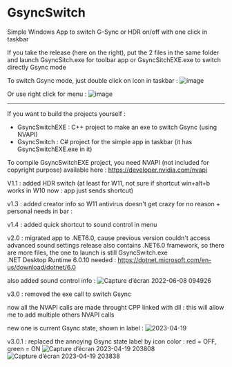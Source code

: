 # GsyncSwitch
Simple Windows App to switch G-Sync or HDR on/off with one click in taskbar

If you take the release (here on the right), put the 2 files in the same folder and launch GsyncSitch.exe for toolbar app or GsyncSitchEXE.exe to switch directly Gsync mode

To switch Gsync mode, just double click on icon in taskbar :
![image](https://user-images.githubusercontent.com/71530061/163377488-4f60ebdc-3005-47ec-89d9-f47d475a3db5.png)

Or use right click for menu :
![image](https://user-images.githubusercontent.com/71530061/163563377-569ec630-a67e-4d23-9330-11b757626d89.png)

----------------------------------------------------------------------------------------------------------------------------                                                                                                              
If you want to build the projects yourself :

- GsyncSwitchEXE : C++ project to make an exe to switch Gsync (using NVAPI)
- GsyncSwitch : C# project for the simple app in taskbar (it has GsyncSwitchEXE.exe in it)

To compile GsyncSwitchEXE project, you need NVAPI (not included for copyright purpose) available here :
https://developer.nvidia.com/nvapi


V1.1 : added HDR switch (at least for W11, not sure if shortcut win+alt+b works in W10 now : app just sends shortcut)

v1.3 : added creator info so W11 antivirus doesn't get crazy for no reason + personal needs in bar :

v1.4 : added quick shortcut to sound control in menu

v2.0 : migrated app to .NET6.0, cause previous version couldn't access advanced sound settings
release also contains .NET6.0 framework, so there are more files, the one to launch is still GsyncSwitch.exe
<br>.NET Desktop Runtime 6.0.10 needed :
https://dotnet.microsoft.com/en-us/download/dotnet/6.0 

also added sound control info :
![Capture d’écran 2022-06-08 094926](https://user-images.githubusercontent.com/71530061/172562388-3d66311c-6547-4a5b-bbd0-5d260276441b.png)

v3.0 : removed the  exe call to switch Gsync

now all the NVAPI calls are made throught CPP linked with dll : this will allow me to add multiple others NVAPI calls

new one is current Gsync state, shown in label :
![2023-04-19](https://user-images.githubusercontent.com/71530061/233081007-6b3bdaf0-e4d3-4d29-8497-7efe9540e6ab.png)

v3.0.1 : replaced the annoying Gsync state label by icon color : red = OFF, green = ON
![Capture d’écran 2023-04-19 203808](https://user-images.githubusercontent.com/71530061/233169377-33200148-4f22-4ef7-ad66-e565785f182c.png)
![Capture d’écran 2023-04-19 203838](https://user-images.githubusercontent.com/71530061/233169431-67fb912e-ec80-4e62-b419-846ebbc0ebb0.png)
